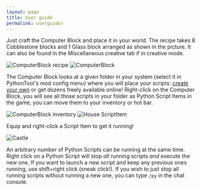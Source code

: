 ```yaml
---
layout: page
title: User guide 
permalink: userguide/
---
```


Just craft the Computer Block and place it in your world. The recipe takes 8 Cobblestone blocks and 1 Glass block arranged as shown in the picture. It can also be found in the Miscellaneous creative tab if in creative mode.

![ComputerBlock recipe](/PythonTool-Mod/images/recipe.png)
![ComputerBlock](/PythonTool-Mod/images/computerblock.png)

The Computer Block looks at a given folder in your system (select it in PythonTool's mod config menu) where you will place your scripts: [create your own](/PythonTool-Mod/startcoding/) or get dozens freely available online! Right-click on the Computer Block, you will see all those scripts in your folder as Python Script Items in the game, you can move them to your inventory or hot bar.

![ComputerBlock inventory](/PythonTool-Mod/images/computer_inventory.png)
![House ScriptItem](/PythonTool-Mod/images/scriptItem_house.png)

Equip and right-click a Script Item to get it running!

![Castle](/PythonTool-Mod/images/castle.png)

An arbitrary number of Python Scripts can be running at the same time. Right click on a Python Script will stop *all* running scripts *and* execute the new one. If you want to launch a new script and keep any previous ones running, use shift+right click (sneak click!). If you wish to just stop all running scripts without running a new one, you can type `/py` in the chat console.

